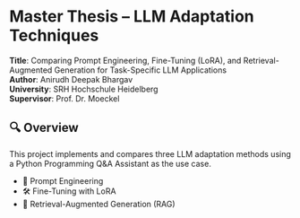 # Master Thesis – LLM Adaptation Techniques

**Title**: Comparing Prompt Engineering, Fine-Tuning (LoRA), and Retrieval-Augmented Generation for Task-Specific LLM Applications  
**Author**: Anirudh Deepak Bhargav  
**University**: SRH Hochschule Heidelberg  
**Supervisor**: Prof. Dr. Moeckel

## 🔍 Overview
This project implements and compares three LLM adaptation methods using a Python Programming Q&A Assistant as the use case.

- 🧠 Prompt Engineering
- 🛠️ Fine-Tuning with LoRA
- 🔎 Retrieval-Augmented Generation (RAG)
